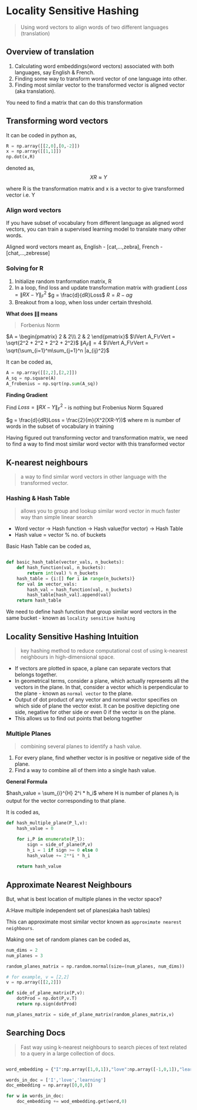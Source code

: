 # Locality Sensitive Hashing
> Using word vectors to align words of two different languages (translation)

## Overview of translation

1. Calculating word embeddings(word vectors) associated with both languages, say English & French.
2. Finding some way to transform word vector of one language into other.
3. Finding most similar vector to the transformed vector is aligned vector (aka translation).

You need to find a matrix that can do this transformation

## Transforming word vectors

It can be coded in python as,
```python
R = np.array([[2,0],[0,-2]])
x = np.array([[1,1]])
np.dot(x,R)
```
denoted as,
$$XR \approx Y$$

where R is the transformation matrix and x is a vector to give transformed vector i.e. Y

### Align word vectors

If you have subset of vocabulary from different language as aligned word vectors, you can train a supervised learning model to translate many other words.

Aligned word vectors meant as,
English - [cat,...,zebra],
French - [chat,...,zebresse]

### Solving for R

1. Initialize random tranformation matrix, R
2. In a loop, find loss and update transformation matrix with gradient
    $Loss = \lVert RX - Y\rVert _F^2$
    $g = \frac{d}{dR}Loss$
    $R = R - \alpha g$
3. Breakout from a loop, when loss under certain threshold.

**What does $\lVert \rVert$ means**
> Forbenius Norm

$A = \begin{pmatrix} 2 & 2\\\ 2 & 2 \end{pmatrix}$
$\lVert A_F\rVert = \sqrt{2^2 + 2^2 + 2^2 + 2^2}$
$\lVert A_F\rVert = 4$
$\lVert A_F\rVert = \sqrt{\sum_{i=1}^m\sum_{j=1}^n |a_{ij}^2}$

It can be coded as,

```python
A = np.array([[2,2],[2,2]])
A_sq = np.square(A)
A_frobenius = np.sqrt(np.sum(A_sq))
```

**Finding Gradient**

Find $Loss = \lVert RX - Y\rVert _F^2$ - is nothing but Frobenius Norm Squared

$g = \frac{d}{dR}Loss = \frac{2}{m}(X^2(XR-Y))$
where m is number of words in the subset of vocabulary in training

Having figured out transforming vector and transformation matrix, we need to find a way to find most similar word vector with this transformed vector

## K-nearest neighbours
> a way to find similar word vectors in other language with the transformed vector.

### Hashing & Hash Table
> allows you to group and lookup similar word vector in much faster way than simple linear search

- Word vector -> Hash function -> Hash value(for vector) -> Hash Table
- Hash value = vector % no. of buckets
  
Basic Hash Table can be coded as,
```python

def basic_hash_table(vector_vals, n_buckets):
    def hash_function(val, n_buckets):
        return int(val) % n_buckets
    hash_table = {i:[] for i in range(n_buckets)}
    for val in vector_vals:
        hash_val = hash_function(val, n_buckets)
        hash_table[hash_val].append(val)
    return hash_table
```

We need to define hash function that group similar word vectors in the same bucket - known as `locality sensitive hashing`

## Locality Sensitive Hashing Intuition
> key hashing method to reduce computational cost of using k-nearest neighbours in high-dimensional space.

- If vectors are plotted in space, a plane can separate vectors that belongs together.
- In geometrical terms, consider a plane, which actually represents all the vectors in the plane. In that, consider a vector which is perpendicular to the plane - known as `normal vector` to the plane.
- Output of dot product of any vector and normal vector specifies on which side of plane the vector exist. It can be positive depicting one side, negative for other side or even 0 if the vector is on the plane. 
- This allows us to find out points that belong together

### Multiple Planes
> combining several planes to identify a hash value.

1. For every plane, find whether vector is in positive or negative side of the plane.
2. Find a way to combine all of them into a single hash value.

**General Formula**

$hash_value = \sum_{i}^{H} 2^i * h_i$
where H is number of planes
$h_i$ is output for the vector corresponding to that plane.

It is coded as,
```python
def hash_multiple_plane(P_l,v):
    hash_value = 0

    for i,P in enumerate(P_l):
        sign = side_of_plane(P,v)
        h_i = 1 if sign >= 0 else 0
        hash_value += 2**i * h_i
    
    return hash_value

```

## Approximate Nearest Neighbours

But, what is best location of multiple planes in the vector space?

A:Have multiple independent set of planes(aka hash tables)

This can approximate most similar vector known as `approximate nearest neighbours`.

Making one set of random planes can be coded as,
```python
num_dims = 2
num_planes = 3

random_planes_matrix = np.random.normal(size=(num_planes, num_dims))

# for example, v = [2,2]
v = np.array([[2,2]])

def side_of_plane_matrix(P,v):
    dotProd = np.dot(P,v.T)
    return np.sign(dotProd)

num_planes_matrix = side_of_plane_matrix(random_planes_matrix,v)

```

## Searching Docs
> Fast way using k-nearest neighbours to search pieces of text related to a query in a large collection of docs.

```python

word_embedding = {"I":np.array([1,0,1]),"love":np.array([-1,0,1]),"learning":np.array([1,0,1])}

words_in_doc = ['I','love','learning']
doc_embedding = np.array([0,0,0])

for w in words_in_doc:
    doc_embedding += wod_embedding.get(word,0)




```












